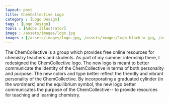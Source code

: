 ```yaml
---
layout: post
title: ChemCollective Logo
category : [Logo Design]
tags : [Logo Design]
tools : [Adobe Illustrator]
image : /assets/images/logo.jpg
images : [/assets/images/logo.jpg, /assets/images/logo_black_w.jpg, /assets/images/logo_b_white.jpg]
---
```


<p class="description">
The ChemCollective is a group which provides free online resources for chemistry teachers and students. As part of my summer internship there, I redesigned the ChemCollective logo. The new logo is meant to better communicate the identity of the ChemCollective in terms of both personality and purpose. The new colors and type better reflect the friendly and vibrant personality of the ChemCollective. By incorporating a graduated cylinder (in the wordmark) and the equilibrium symbol, the new logo better communicates the purpose of the ChemCollective-- to provide resources for teaching and learning chemistry. </p>